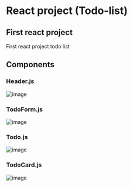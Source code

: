 # React project (Todo-list)

## First react project

First react project todo list

## Components

### Header.js
![image](https://user-images.githubusercontent.com/110656247/204861877-5efd6672-280f-42a0-973e-c734640923f6.png)

### TodoForm.js
![image](https://user-images.githubusercontent.com/110656247/204861933-bea02f7e-49eb-474b-b2cf-212dacdf45a0.png)

### Todo.js
![image](https://user-images.githubusercontent.com/110656247/204862101-d042afbd-68ff-4edf-bd7e-d9263bdd6e8f.png)

### TodoCard.js
![image](https://user-images.githubusercontent.com/110656247/204862197-e93a72a4-bd93-4317-b3a1-2c421c0e587f.png)
